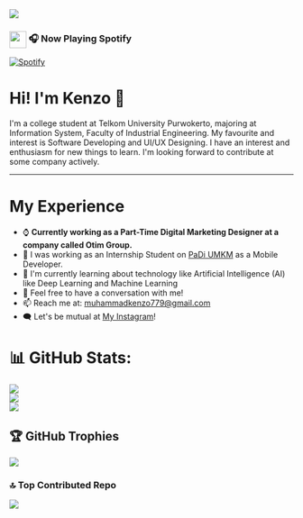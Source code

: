 <img src="https://media.tenor.com/MQ0YAQljpOcAAAAM/uma-musume-mejiro-mcqueen.gif">



### <img src="https://storage.googleapis.com/pr-newsroom-wp/1/2023/05/Spotify_Primary_Logo_RGB_Green.png" width="30" align="center"> 🎧 Now Playing Spotify
[![Spotify](https://spotify-now-playing-zeta-flax.vercel.app/api/spotify?background_color=0d1117&border_color=7c54b4)](https://open.spotify.com/user/e4qlms560si8uw4k0bw4zui4f)

# Hi! I'm Kenzo 👋

I'm a college student at Telkom University Purwokerto, majoring at Information System, Faculty of Industrial Engineering. My favourite and interest is Software Developing and UI/UX Designing. I have an interest and enthusiasm for new things to learn. I'm looking forward to contribute at some company actively.

---
# My Experience

- ⌚ **Currently working as a Part-Time Digital Marketing Designer at a company called Otim Group.**
- 📑 I was working as an Internship Student on [PaDi UMKM](https://padiumkm.id/) as a Mobile Developer.
- 🌱 I'm currently learning about technology like Artificial Intelligence (AI) like Deep Learning and Machine Learning
- 💬 Feel free to have a conversation with me!
- 📫 Reach me at: muhammadkenzo779@gmail.com
- 🗨️ Let's be mutual at [My Instagram](https://www.instagram.com/_mhktbgszr/)!

# 📊 GitHub Stats:
![](https://github-readme-stats.vercel.app/api?username=mhktzz&theme=dark&hide_border=false&include_all_commits=false&count_private=false)<br/>
![](https://nirzak-streak-stats.vercel.app/?user=mhktzz&theme=dark&hide_border=false)<br/>
![](https://github-readme-stats.vercel.app/api/top-langs/?username=mhktzz&theme=dark&hide_border=false&include_all_commits=false&count_private=false&layout=compact)

## 🏆 GitHub Trophies
![](https://github-profile-trophy.vercel.app/?username=mhktzz&theme=radical&no-frame=false&no-bg=true&margin-w=4)

### 🔝 Top Contributed Repo
![](https://github-contributor-stats.vercel.app/api?username=mhktzz&limit=5&theme=dark&combine_all_yearly_contributions=true)

